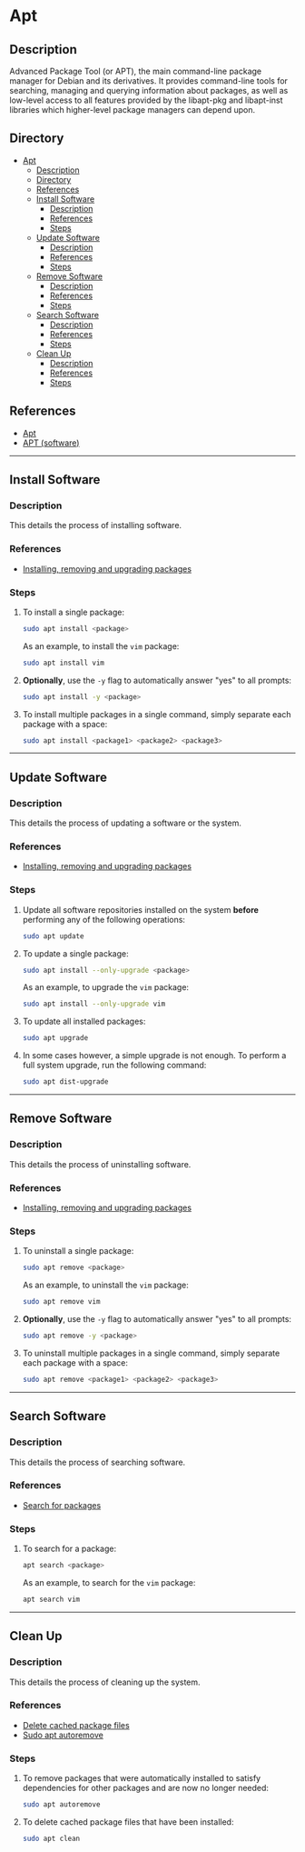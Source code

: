 # Apt

## Description

Advanced Package Tool (or APT), the main command-line package manager for Debian and its derivatives. It provides command-line tools for searching, managing and querying information about packages, as well as low-level access to all features provided by the libapt-pkg and libapt-inst libraries which higher-level package managers can depend upon.

## Directory

- [Apt](#apt)
  - [Description](#description)
  - [Directory](#directory)
  - [References](#references)
  - [Install Software](#install-software)
    - [Description](#description-1)
    - [References](#references-1)
    - [Steps](#steps)
  - [Update Software](#update-software)
    - [Description](#description-2)
    - [References](#references-2)
    - [Steps](#steps-1)
  - [Remove Software](#remove-software)
    - [Description](#description-3)
    - [References](#references-3)
    - [Steps](#steps-2)
  - [Search Software](#search-software)
    - [Description](#description-4)
    - [References](#references-4)
    - [Steps](#steps-3)
  - [Clean Up](#clean-up)
    - [Description](#description-5)
    - [References](#references-5)
    - [Steps](#steps-4)

## References

- [Apt](https://wiki.debian.org/Apt)
- [APT (software)](https://en.wikipedia.org/wiki/APT_(software))

---

## Install Software

### Description

This details the process of installing software.

### References

- [Installing, removing and upgrading packages](https://wiki.debian.org/AptCLI#Installing.2C_removing_and_upgrading_packages)

### Steps

1. To install a single package:

    ```sh
    sudo apt install <package>
    ```

    As an example, to install the `vim` package:

    ```sh
    sudo apt install vim
    ```

2. **Optionally**, use the `-y` flag to automatically answer "yes" to all prompts:

    ```sh
    sudo apt install -y <package>
    ```

3. To install multiple packages in a single command, simply separate each package with a space:

    ```sh
    sudo apt install <package1> <package2> <package3>
    ```

---

## Update Software

### Description

This details the process of updating a software or the system.

### References

- [Installing, removing and upgrading packages](https://wiki.debian.org/AptCLI#Installing.2C_removing_and_upgrading_packages)

### Steps

1. Update all software repositories installed on the system **before** performing any of the following operations:

    ```sh
    sudo apt update
    ```

2. To update a single package:

    ```sh
    sudo apt install --only-upgrade <package>
    ```

    As an example, to upgrade the `vim` package:

    ```sh
    sudo apt install --only-upgrade vim
    ```

3. To update all installed packages:

    ```sh
    sudo apt upgrade
    ```

4. In some cases however, a simple upgrade is not enough. To perform a full system upgrade, run the following command:

    ```sh
    sudo apt dist-upgrade
    ```

---

## Remove Software

### Description

This details the process of uninstalling software.

### References

- [Installing, removing and upgrading packages](https://wiki.debian.org/AptCLI#Installing.2C_removing_and_upgrading_packages)

### Steps

1. To uninstall a single package:

    ```sh
    sudo apt remove <package>
    ```

    As an example, to uninstall the `vim` package:

    ```sh
    sudo apt remove vim
    ```

2. **Optionally**, use the `-y` flag to automatically answer "yes" to all prompts:

    ```sh
    sudo apt remove -y <package>
    ```

3. To uninstall multiple packages in a single command, simply separate each package with a space:

    ```sh
    sudo apt remove <package1> <package2> <package3>
    ```

---

## Search Software

### Description

This details the process of searching software.

### References

- [Search for packages](https://wiki.debian.org/AptCLI#Search_for_packages)

### Steps

1. To search for a package:

    ```sh
    apt search <package>
    ```

    As an example, to search for the `vim` package:

    ```sh
    apt search vim
    ```

---

## Clean Up

### Description

This details the process of cleaning up the system.

### References

- [Delete cached package files](https://wiki.debian.org/AptCLI#Delete_cached_package_files)
- [Sudo apt autoremove](https://discourse.lubuntu.me/t/sudo-apt-autoremove/3699)

### Steps

1. To remove packages that were automatically installed to satisfy dependencies for other packages and are now no longer needed:

    ```sh
    sudo apt autoremove
    ```

2. To delete cached package files that have been installed:

    ```sh
    sudo apt clean
    ```
